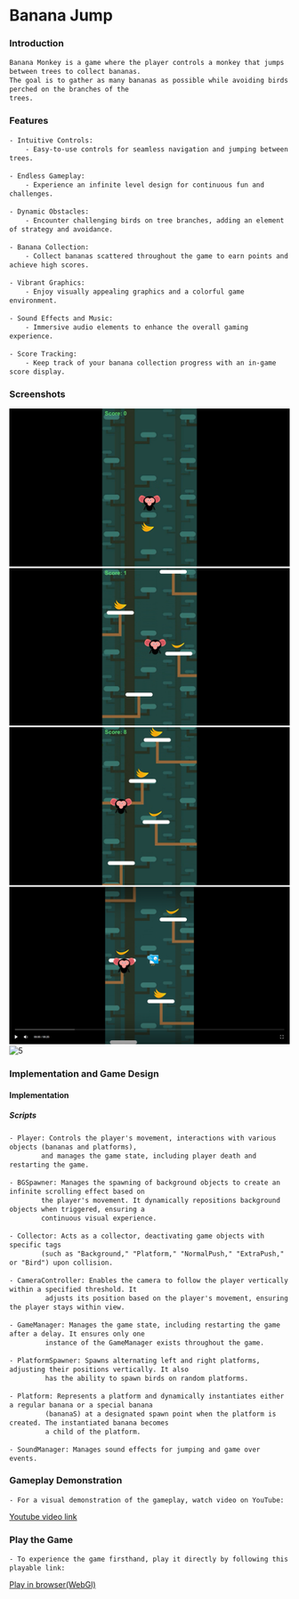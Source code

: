 # Banana Jump

### Introduction
    Banana Monkey is a game where the player controls a monkey that jumps between trees to collect bananas. 
    The goal is to gather as many bananas as possible while avoiding birds perched on the branches of the 
    trees.
    
### Features
    - Intuitive Controls:
        - Easy-to-use controls for seamless navigation and jumping between trees.

    - Endless Gameplay:
        - Experience an infinite level design for continuous fun and challenges.

    - Dynamic Obstacles:
        - Encounter challenging birds on tree branches, adding an element of strategy and avoidance.

    - Banana Collection:
        - Collect bananas scattered throughout the game to earn points and achieve high scores.

    - Vibrant Graphics:
        - Enjoy visually appealing graphics and a colorful game environment.

    - Sound Effects and Music:
        - Immersive audio elements to enhance the overall gaming experience.

    - Score Tracking:
        - Keep track of your banana collection progress with an in-game score display.
    
### Screenshots

   ![1](./Screenshots/1.png)
   ![2](./Screenshots/2.png)
   ![3](./Screenshots/3.png)
   ![4](./Screenshots/4.png)
   ![5](./Screenshots/5.png)

   
### Implementation and Game Design
#### Implementation
##### Scripts
    - Player: Controls the player's movement, interactions with various objects (bananas and platforms),
            and manages the game state, including player death and restarting the game.
            
    - BGSpawner: Manages the spawning of background objects to create an infinite scrolling effect based on 
            the player's movement. It dynamically repositions background objects when triggered, ensuring a 
            continuous visual experience.
                  
    - Collector: Acts as a collector, deactivating game objects with specific tags 
            (such as "Background," "Platform," "NormalPush," "ExtraPush," or "Bird") upon collision.
    
    - CameraController: Enables the camera to follow the player vertically within a specified threshold. It 
             adjusts its position based on the player's movement, ensuring the player stays within view.
    
    - GameManager: Manages the game state, including restarting the game after a delay. It ensures only one
             instance of the GameManager exists throughout the game.

    - PlatformSpawner: Spawns alternating left and right platforms, adjusting their positions vertically. It also
             has the ability to spawn birds on random platforms.
             
    - Platform: Represents a platform and dynamically instantiates either a regular banana or a special banana 
             (bananaS) at a designated spawn point when the platform is created. The instantiated banana becomes
             a child of the platform.

    - SoundManager: Manages sound effects for jumping and game over events.
    
### Gameplay Demonstration
    - For a visual demonstration of the gameplay, watch video on YouTube:
 [Youtube video link](https://youtu.be/AiR1l4ESMho)

### Play the Game
    - To experience the game firsthand, play it directly by following this playable link:
[Play in browser(WebGl)](https://rahul-pargi.itch.io/flappy-bird)
 

 
